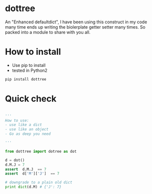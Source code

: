 # dottree

An "Enhanced defaultdict", I have been using this construct in my code many time ends up writing the biolerplate getter setter many times. So packed into a module to share with you all.


# How to install

- Use pip to install 
- tested in Python2


```bash 
pip install dottree 
```

# Quick check

```python 

'''
How to use:
- use like a dict
- use like an object 
- Go as deep you need

'''

from dottree import dotree as dot

d = dot()
d.M.J = 7
assert  d.M.J  == 7
assert  d['M']['J']  == 7

# downgrade to a plain old dict 
print dict(d.M) # {'J': 7}

```
